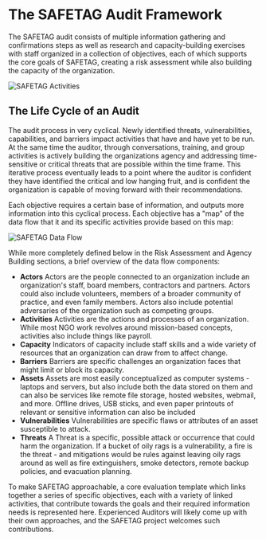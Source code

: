 # The SAFETAG Audit Framework

The SAFETAG audit consists of multiple information gathering and confirmations steps as well as research and capacity-building exercises with staff organized in a collection of objectives, each of which supports the core goals of SAFETAG, creating a risk assessment while also building the capacity of the organization.

![SAFETAG Activities](images/activities_flow.svg)

## The Life Cycle of an Audit

The audit process in very cyclical. Newly identified threats, vulnerabilities, capabilities, and barriers impact activities that have and have yet to be run. At the same time the auditor, through conversations, training, and group activities is actively building the organizations agency and addressing time-sensitive or critical threats that are possible within the time frame. This iterative process eventually leads to a point where the auditor is confident they have identified the critical and low hanging fruit, and is confident the organization is capable of moving forward with their recommendations.

Each objective requires a certain base of information, and outputs more information into this cyclical process.  Each objective has a "map" of the data flow that it and its specific activities provide based on this map:

![SAFETAG Data Flow](images/info_flows/data_flow_all.svg)

While more completely defined below in the Risk Assessment and Agency Building sections, a brief overview of the data flow components:

* **Actors** Actors are the people connected to an organization include an organization's staff, board members, contractors and partners.  Actors could also include volunteers, members of a broader community of practice, and even family members. Actors also include potential adversaries of the organization such as competing groups.
* **Activities** Activities are the actions and processes of an organization.  While most NGO work revolves around mission-based concepts, activities also include things like payroll.
* **Capacity** Indicators of capacity include staff skills and a wide variety of resources that an organization can draw from to affect change.
* **Barriers** Barriers are specific challenges an organization faces that might limit or block its capacity.
* **Assets** Assets are most easily conceptualized as computer systems - laptops and servers, but also include both the data stored on them and can also be services like remote file storage, hosted websites, webmail, and more.  Offline drives, USB sticks, and even paper printouts of relevant or sensitive information can also be included
* **Vulnerabilities** Vulnerabilities are specific flaws or attributes of an asset susceptible to attack.
* **Threats** A Threat is a specific, possible attack or occurrence that could harm the organization.  If a bucket of oily rags is a vulnerability, a fire is the threat - and mitigations would be rules against leaving oily rags around as well as fire extinguishers, smoke detectors, remote backup policies, and evacuation planning.

To make SAFETAG approachable, a core evaluation template which links together a series of specific objectives, each with a variety of linked activities, that contribute towards the goals and their required information needs is represented here.  Experienced Auditors will likely come up with their own approaches, and the SAFETAG project welcomes such contributions.
